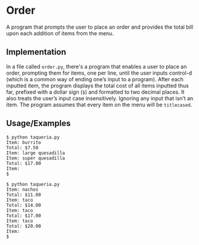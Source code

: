 # Order

A program that prompts the user to place an order and provides the total bill upon each addition of items from the menu.


## Implementation

In a file called `order.py`, there's a program that enables a user to place an order, prompting them for items, one per line, until the user inputs control-d (which is a common way of ending one’s input to a program). After each inputted item, the program displays the total cost of all items inputted thus far, prefixed with a dollar sign (`$`) and formatted to two decimal places. It also treats the user’s input case insensitively. Ignoring any input that isn’t an item. The program assumes that every item on the menu will be `titlecased`.
## Usage/Examples



```
$ python taqueria.py                                                            
Item: burrito                                                                   
Total: $7.50                                                                    
Item: large quesadilla                                                          
Item: super quesadilla                                                          
Total: $17.00                                                                   
Item:                                                                           
$ 
```

```
$ python taqueria.py                                                            
Item: nachos                                                                    
Total: $11.00                                                                   
Item: taco                                                                      
Total: $14.00                                                                   
Item: taco                                                                      
Total: $17.00                                                                   
Item: taco                                                                      
Total: $20.00                                                                   
Item:                                                                           
$                                                                               
```

